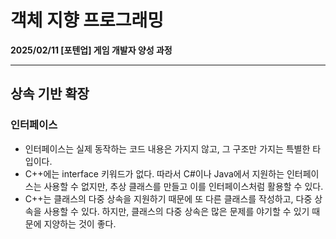 # 객체 지향 프로그래밍

**2025/02/11 [포텐업] 게임 개발자 양성 과정**

---

## 상속 기반 확장

### 인터페이스

- 인터페이스는 실제 동작하는 코드 내용은 가지지 않고, 그 구조만 가지는 특별한 타입이다.
- C++에는 interface 키워드가 없다. 따라서 C#이나 Java에서 지원하는 인터페이스는 사용할 수 없지만, 추상 클래스를 만들고 이를 인터페이스처럼 활용할 수 있다.
- C++는 클래스의 다중 상속을 지원하기 때문에 또 다른 클래스를 작성하고, 다중 상속을 사용할 수 있다. 하지만, 클래스의 다중 상속은 많은 문제를 야기할 수 있기 때문에 지양하는 것이 좋다.
